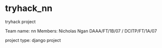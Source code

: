 # tryhack_nn

tryhack project

Team name: nn
Members: Nicholas Ngan DAAA/FT/1B/07 / DCITP/FT/1A/07

project type: django project
